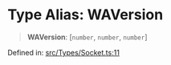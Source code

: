 # Type Alias: WAVersion

> **WAVersion**: \[`number`, `number`, `number`\]

Defined in: [src/Types/Socket.ts:11](https://github.com/Fokusdotid/bail/blob/3856b89f13bbe82f2e10396a28cd4ef2089de845/src/Types/Socket.ts#L11)
